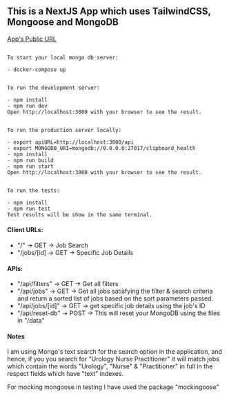 ## This is a NextJS App which uses TailwindCSS, Mongoose and MongoDB

[App's Public URL](https://clipboard-health-rohanbaisantry.vercel.app/)

```

To start your local mongo db server:

- docker-compose up


To run the development server:

- npm install
- npm run dev
Open http://localhost:3000 with your browser to see the result.


To run the production server locally:

- export apiURL=http://localhost:3000/api
- export MONGODB_URI=mongodb://0.0.0.0:27017/clipboard_health
- npm install
- npm run build
- npm run start
Open http://localhost:3000 with your browser to see the result.


To run the tests:

- npm install
- npm run test
Test results will be show in the same terminal.

```

#### Client URLs:

-   "/" -> GET -> Job Search
-   "/jobs/[id] -> GET -> Specific Job Details

#### APIs:

-   "/api/filters" -> GET -> Get all filters
-   "/api/jobs" -> GET -> Get all jobs satisfying the filter & search criteria and return a sorted list of jobs based on the sort parameters passed.
-   "/api/jobs/[id]" -> GET -> get specific job details using the job's ID
-   "/api/reset-db" -> POST -> This will reset your MongoDB using the files in "/data"

#### Notes

I am using Mongo's text search for the search option in the application, and hence, if you you search for "Urology Nurse Practitioner" it will match jobs which contain the words "Urology", "Nurse" & "Practitioner" in full in the respect fields which have "text" indexes.

For mocking mongoose in testing I have used the package "mockingoose"
